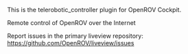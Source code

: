 This is the telerobotic_controller plugin for OpenROV Cockpit.

Remote control of OpenROV over the Internet

Report issues in the primary liveview repository: https://github.com/OpenROV/liveview/issues
